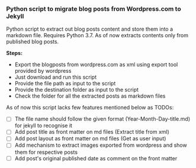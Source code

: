 ### Python script to migrate blog posts from Wordpress.com to Jekyll

Python script to extract out blog posts content and store them into a markdown file.
Requires Python 3.7.
As of now extracts contents only from published blog posts.

**Steps:**
- Export the blogposts from wordpress.com as xml using export tool provided by wordpress
- Just download and run this script
- Provide the file path as input to the script
- Provide the destination folder as input to the script
- Check the folder for all the extracted posts as markdown files


As of now this script lacks few features mentioned below as TODOs:

- [ ] The file name should follow the given format (Year-Month-Day-title.md) for jekyll to recognise it
- [ ] Add post title as front matter on md files (Extract title from xml)
- [ ] Add post layout as front matter on md files (Get as user input)
- [ ] Add mechanism to extract images exported from wordpress and show them for respective posts
- [ ] Add post's original published date as comment on the front matter
